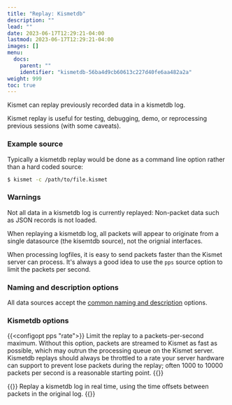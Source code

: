 ```yaml
---
title: "Replay: Kismetdb"
description: ""
lead: ""
date: 2023-06-17T12:29:21-04:00
lastmod: 2023-06-17T12:29:21-04:00
images: []
menu:
  docs:
    parent: ""
    identifier: "kismetdb-56ba4d9cb60613c227d40fe6aa482a2a"
weight: 999
toc: true
---
```


Kismet can replay previously recorded data in a kismetdb log.

Kismet replay is useful for testing, debugging, demo, or reprocessing previous sessions (with some caveats).

### Example source

Typically a kismetdb replay would be done as a command line option rather than a hard coded source:

```bash
$ kismet -c /path/to/file.kismet
```
### Warnings

Not all data in a kismetdb log is currently replayed: Non-packet data such as JSON records is not loaded.

When replaying a kismetdb log, all packets will appear to originate from a single datasource (the kisemtdb source), not the orignial interfaces.

When processing logfiles, it is easy to send packets faster than the Kismet server can process.  It's always a good idea to use the `pps` source option to limit the packets per second.

### Naming and description options

All data sources accept the [common naming and description](/docs/readme/datasources/datasources/#naming-and-describing-datasources) options.

### Kismetdb options

{{<configopt pps "rate">}}
Limit the replay to a packets-per-second maximum.  Without this option, packets are streamed to Kismet as fast as possible, which may outrun the processing queue on the Kismet server.  Kismetdb replays should always be throttled to a rate your server hardware can support to prevent lose packets during the replay; often 1000 to 10000 packets per second is a reasonable starting point.
{{</configopt>}}

{{<configopt realtime true false>}}
Replay a kismetdb log in real time, using the time offsets between packets in the original log.
{{</configopt>}}

